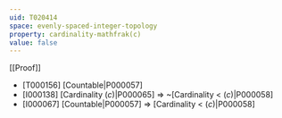 ```yaml
---
uid: T020414
space: evenly-spaced-integer-topology
property: cardinality-mathfrak(c)
value: false
---
```

[[Proof]]

* [T000156] [Countable|P000057]
* [I000138] [Cardinality $\mathfrak(c)$|P000065] => ~[Cardinality < $\mathfrak(c)$|P000058]
* [I000067] [Countable|P000057] => [Cardinality < $\mathfrak(c)$|P000058]

